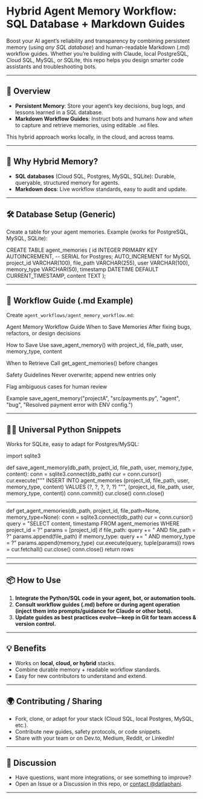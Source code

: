 # Hybrid Agent Memory Workflow: SQL Database + Markdown Guides

Boost your AI agent’s reliability and transparency by combining persistent memory (using *any SQL database*) and human-readable Markdown (.md) workflow guides. Whether you’re building with Claude, local PostgreSQL, Cloud SQL, MySQL, or SQLite, this repo helps you design smarter code assistants and troubleshooting bots.

---

## 🚀 Overview

- **Persistent Memory**: Store your agent’s key decisions, bug logs, and lessons learned in a SQL database.
- **Markdown Workflow Guides**: Instruct bots and humans *how* and *when* to capture and retrieve memories, using editable `.md` files.

This hybrid approach works locally, in the cloud, and across teams.

---

## 🧠 Why Hybrid Memory?
- **SQL databases** (Cloud SQL, Postgres, MySQL, SQLite): Durable, queryable, structured memory for agents.
- **Markdown docs**: Live workflow standards, easy to audit and update.

---

## 🛠️ Database Setup (Generic)

Create a table for your agent memories. Example (works for PostgreSQL, MySQL, SQLite):

CREATE TABLE agent_memories (
id INTEGER PRIMARY KEY AUTOINCREMENT, -- SERIAL for Postgres; AUTO_INCREMENT for MySQL
project_id VARCHAR(100),
file_path VARCHAR(255),
user VARCHAR(100),
memory_type VARCHAR(50),
timestamp DATETIME DEFAULT CURRENT_TIMESTAMP,
content TEXT
);

---

## 📝 Workflow Guide (.md Example)

Create `agent_workflows/agent_memory_workflow.md`:

Agent Memory Workflow Guide
When to Save Memories
After fixing bugs, refactors, or design decisions

How to Save
Use save_agent_memory() with project_id, file_path, user, memory_type, content

When to Retrieve
Call get_agent_memories() before changes

Safety Guidelines
Never overwrite; append new entries only

Flag ambiguous cases for human review

Example
save_agent_memory("projectA", "src/payments.py", "agent", "bug", "Resolved payment error with ENV config.")

---

## 👩‍💻 Universal Python Snippets

Works for SQLite, easy to adapt for Postgres/MySQL:

import sqlite3

def save_agent_memory(db_path, project_id, file_path, user, memory_type, content):
conn = sqlite3.connect(db_path)
cur = conn.cursor()
cur.execute("""
INSERT INTO agent_memories (project_id, file_path, user, memory_type, content)
VALUES (?, ?, ?, ?, ?)
""", (project_id, file_path, user, memory_type, content))
conn.commit()
cur.close()
conn.close()

****
def get_agent_memories(db_path, project_id, file_path=None, memory_type=None):
conn = sqlite3.connect(db_path)
cur = conn.cursor()
query = "SELECT content, timestamp FROM agent_memories WHERE project_id = ?"
params = [project_id]
if file_path:
query += " AND file_path = ?"
params.append(file_path)
if memory_type:
query += " AND memory_type = ?"
params.append(memory_type)
cur.execute(query, tuple(params))
rows = cur.fetchall()
cur.close()
conn.close()
return rows
****
---

## 📦 How to Use

1. **Integrate the Python/SQL code in your agent, bot, or automation tools.**
2. **Consult workflow guides (.md) before or during agent operation (inject them into prompts/guidance for Claude or other bots).**
3. **Update guides as best practices evolve—keep in Git for team access & version control.**

---

## 💡 Benefits

- Works on **local, cloud, or hybrid** stacks.
- Combine durable memory + readable workflow standards.
- Easy for new contributors to understand and extend.

---

## 🌍 Contributing / Sharing

- Fork, clone, or adapt for your stack (Cloud SQL, local Postgres, MySQL, etc.).
- Contribute new guides, safety protocols, or code snippets.
- Share with your team or on Dev.to, Medium, Reddit, or LinkedIn!

---

## 📣 Discussion

- Have questions, want more integrations, or see something to improve?
- Open an Issue or a Discussion in this repo, or [contact @datlaphani](https://github.com/datlaphani).

---
